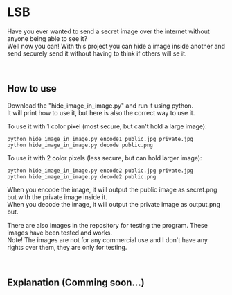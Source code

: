 # LSB

Have you ever wanted to send a secret image over the internet without anyone being able to see it?  
Well now you can! With this project you can hide a image inside another and send securely send it without having to think if others will se it.

&nbsp;
## How to use
Download the "hide_image_in_image.py" and run it using python.  
It will print how to use it, but here is also the correct way to use it.

To use it with 1 color pixel (most secure, but can't hold a large image):
```
python hide_image_in_image.py encode1 public.jpg private.jpg
python hide_image_in_image.py decode public.png
```

To use it with 2 color pixels (less secure, but can hold larger image):
```
python hide_image_in_image.py encode2 public.jpg private.jpg
python hide_image_in_image.py decode2 public.png
```

When you encode the image, it will output the public image as secret.png but with the private image inside it.  
When you decode the image, it will output the private image as output.png but.

There are also images in the repository for testing the program. These images have been tested and works.  
Note! The images are not for any commercial use and I don't have any rights over them, they are only for testing.

&nbsp;
## Explanation (Comming soon...)
